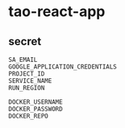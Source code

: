 # tao-react-app

## secret

    SA_EMAIL
    GOOGLE_APPLICATION_CREDENTIALS
    PROJECT_ID
    SERVICE_NAME
    RUN_REGION

    DOCKER_USERNAME
    DOCKER_PASSWORD
    DOCKER_REPO
